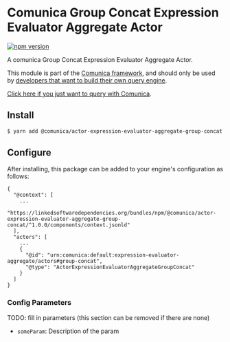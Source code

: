 # Comunica Group Concat Expression Evaluator Aggregate Actor

[![npm version](https://badge.fury.io/js/%40comunica%2Factor-expression-evaluator-aggregate-group-concat.svg)](https://www.npmjs.com/package/@comunica/actor-expression-evaluator-aggregate-group-concat)

A comunica Group Concat Expression Evaluator Aggregate Actor.

This module is part of the [Comunica framework](https://github.com/comunica/comunica),
and should only be used by [developers that want to build their own query engine](https://comunica.dev/docs/modify/).

[Click here if you just want to query with Comunica](https://comunica.dev/docs/query/).

## Install

```bash
$ yarn add @comunica/actor-expression-evaluator-aggregate-group-concat
```

## Configure

After installing, this package can be added to your engine's configuration as follows:
```text
{
  "@context": [
    ...
    "https://linkedsoftwaredependencies.org/bundles/npm/@comunica/actor-expression-evaluator-aggregate-group-concat/^1.0.0/components/context.jsonld"  
  ],
  "actors": [
    ...
    {
      "@id": "urn:comunica:default:expression-evaluator-aggregate/actors#group-concat",
      "@type": "ActorExpressionEvaluatorAggregateGroupConcat"
    }
  ]
}
```

### Config Parameters

TODO: fill in parameters (this section can be removed if there are none)

* `someParam`: Description of the param
